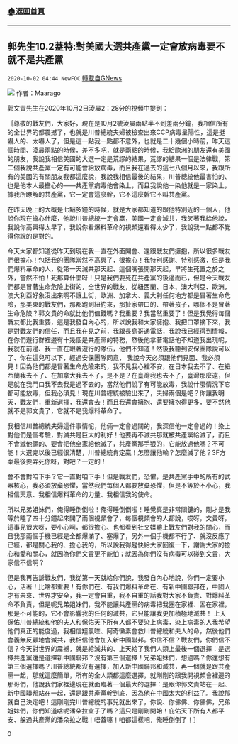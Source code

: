###  [:house:返回首頁](https://github.com/ourhimalayas/txt)
---

## 郭先生10.2蓋特:對美國大選共產黨一定會放病毒要不就不是共產黨
`2020-10-02 04:44 NewFOC` [轉載自GNews](https://gnews.org/zh-hant/397195/)

![]()![](https://s3.amazonaws.com/gnews-media-offload/wp-content/uploads/2020/10/02015114/%E6%8D%95%E8%8E%B7_%E5%89%AF%E6%9C%AC.png)
作者：Maarago

郭文貴先生在2020年10月2日淩晨2：28分的視頻中提到：

［尊敬的戰友們，大家好，現在是10月2號淩晨兩點半不到差兩分鐘，我相信所有的全世界的都震撼了，也就是川普總統夫婦被檢查出來CCP病毒呈陽性，這是挺嚇人的、太嚇人了，但是這一點我一點都不意外，也就是二十幾個小時前，昨天這個時間、淩晨兩點的時候，差不多吧，就是兩點的時候，我給歐洲的朋友還有美國的朋友，我說我相信美國的大選一定是荒謬的結果，荒謬的結果一個是法律戰，第二個我說共產黨一定有可能會給放病毒，而且我在過去的這七八個月以來，我跟所有的美國的有關朋友我都這麼說，我說我相信最後的結果，川普總統他最害怕的、也是他本人最擔心的——共產黨病毒他會染上，而且我說他一染他就是一家染上，據我所瞭解的共產黨，它一定會這麼幹，它不這麼幹它不叫共產黨。

在昨天晚上的大概是七點多鐘的時候，就是大家都知道的跟他特別近的一個人，他說你現在擔心什麼，他說川普總統一定會贏，美國一定會滅共，我笑著我給他說，我說你高興得太早了，我說你看爆料革命的視頻還看得太少了，我說我一點都不覺得你說的是對的。

今天大家都知道從昨天到現在我一直在外面開會、還跟戰友們擁抱，所以很多戰友們很擔心！包括我的團隊當然不高興了，很擔心！我特別感謝、特別感激，但是我們爆料革命的人，從第一天滅共那天起、這個嘴張開那天起，早將生死置之於之外，當然不怕！死那算什麼呀！只是我們要死在共產黨的後邊而已，但是今天戰友們都是冒著生命危險上街的，全世界的戰友，從紐西蘭、日本、澳大利亞、歐洲，澳大利亞好象沒出來啊不讓上街，歐洲、加拿大、義大利任何地方都是冒著生命危險，那美東的戰友們，那都跑到紐約來，那扯家帶口的、帶著孩子，哪個不是冒著生命危險？郭文貴的命就比他們值錢嗎？我重要？我當然重要了！但是我覺得每個戰友都比我重要，這是我發自內心的，所以說我和大家擁抱、我把口罩摘下來，我是對戰友們的信任，而且我在見之前，我跟長島哥通電話，我說我已經得到情報，在你們遊行群裡邊有十幾個是共產黨的特務，然後他拿著電話他不知道我出現呢，我就在前邊、我一直在跟著遊行的隊伍，他們不知道！然後我聽到安保團隊說可以了、你在這兒可以下，經過安保團隊同意， 我說今天必須跟他們見面、我必須見！因為他們都是冒著生命危險來的，我不見我心裡不安，在日本我去不了、在紐西蘭我去不了、在加拿大我去不了，是不是？在臺灣我也去不了，臺灣那麼遠，但是就在我門口我不去我是過不去的，當然他們說了有可能放毒，我說什麼情況下它都可能放毒，但我必須見！現在川普總統被驗出來了，夫婦兩個是吧？你讓我明天，戰友們，重新選擇，我還會去！而且我還會擁抱、還要擁抱得更多，要不然他就不是郭文貴了，它就不是我爆料革命了。

我相信川普總統夫婦這件事情呢，他倆一定會過關的，我深信他一定會過的！染上對他們是個考驗，對滅共是巨大的利好！他要再不滅共那就被共產黨給滅了，而且不會滅他倆的、要會把他全家給他滅了，共產黨那手狠的，它能放過他嗎？不可能！大選完以後已經很清楚，川普總統肯定贏！怎麼讓他輸？怎麼滅了他？3F方案最後要弄死你呀，對吧？一定的！

會不會對咱下手？它一直對咱下手！但是戰友們，恐懼，是共產黨手中的所有的武器核心，我必須放棄恐懼，當然我們每個人都要放棄恐懼，但是不等於不小心，我相信天意、我相信爆料革命的力量、我相信我的使命。

所以兄弟姐妹們，俺得睡倒倒啦！俺得睡倒倒啦！睡覺真是非常關鍵的，剛才是我等於睡了四十分鐘起來開了兩個視頻會了，每個視頻會的人都說，哎呀，文貴呀，這事兒很大呀，要小心啊，都很擔心、也都看到社交媒體上戰友們對我的關心，而且我那兩個手機已經是全都爆滿了、塞爆了，另外一個手機都不行了、就沒反應了已經，都是關心我的、擔心我的，所以說我得趕快給大家回復一下，謝謝大家的擔心和愛和關心，就因為你們文貴更不能怕；就因為你們沒有病毒可以碰到文貴，大家信不信啊？

但是我再告訴戰友們，我從第一天就給你們說，我發自內心地說，你們一定要小心，活著！比啥都重要！有你們在、有我們爆料革命在、有新中國聯邦在，中國人才有未來、世界才安全，我一定會自重，我不自重的話我對大家不負責、對爆料革命不負責，但是呢兄弟姐妹們，我不能讓共產黨的病毒把我圈在家裡、困在家裡，那是不可能的，它不會影響我的任何的滅共，它只能讓我更加積極地滅共！ 上天保佑川普總統和他的夫人和保佑天下所有人都不要染上病毒，染上病毒的人我希望他們真正的能度過，我相信羥氯喹、阿奇黴素會救川普總統和夫人的命，然後他們會義無反顧地會滅共，我相信他會加入新中國聯邦。你信不信？戰友們，你們信不信？今天對世界的震撼，就是給滅共的、上天給了我們人類上最後一個選擇：是選擇共產黨還是選擇新中國聯邦？沒有第三個選擇！兄弟姐妹們，想過嗎？你還想有第三個選擇嗎？川普總統都沒有選擇，加入新中國聯邦和滅共，再一個就是跟共產黨一起，那就這麼簡單，所有的全人類都這麼選擇，就剛剛的跟我開視頻會裡邊的那哥們，他說我們家裡邊現在就面臨著一個最大的選擇：是跟你郭文貴站在一起、新中國聯邦站在一起，還是跟共產黨幹到底，因為他在中國太大的利益了。我說那就自己決定吧！這剛剛完川普總統的事兒就出來了，你說、你佛佛、你佛佛，兄弟姐妹們，你們知道啥呢潘朵拉盒子了嗎？這只是剛剛開始！庇佑天下所有人都平安、躲過共產黨的潘朵拉之戰！唔蓋噻！咱都這樣吧，俺睡倒倒了！］

0
